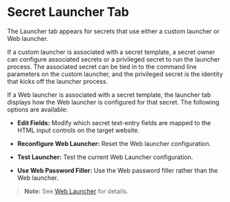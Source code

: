 [title]: # (Secret Launcher Tab)
[tags]: # (Launcher)
[priority]: # (50)

# Secret Launcher Tab

The Launcher tab appears for secrets that use either a custom launcher or Web launcher.

If a custom launcher is associated with a secret template, a secret owner can configure associated secrets or a privileged secret to run the launcher process. The associated secret can be tied in to the command line parameters on the custom launcher, and the privileged secret is the identity that kicks off the launcher process.

If a Web launcher is associated with a secret template, the launcher tab displays how the Web launcher is configured for that secret. The following options are available:

- **Edit Fields:** Modify which secret text-entry fields are mapped to the HTML input controls on the target website.

- **Reconfigure Web Launcher:** Reset the Web launcher configuration.

- **Test Launcher:** Test the current Web Launcher configuration.

- **Use Web Password Filler:** Use the Web password filler rather than the Web launcher.

> **Note:** See [Web Launcher](../../../secret-launchers/web-launchers/index.md) for details.
